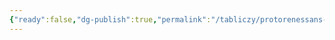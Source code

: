 ```yaml
---
{"ready":false,"dg-publish":true,"permalink":"/tabliczy/protorenessans-i-rannee-vozrozhdenie/snezhnoe-chudo/","dgPassFrontmatter":true}
---
```



